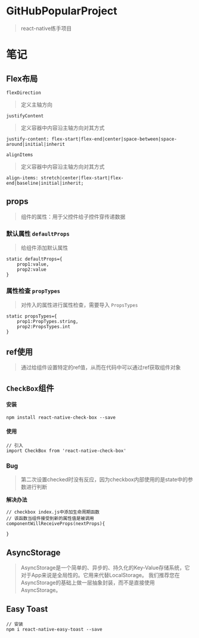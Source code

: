 # GitHubPopularProject
> react-native练手项目

# 笔记

## Flex布局
`flexDirection`
> 定义主轴方向

`justifyContent`
> 定义容器中内容沿主轴方向对其方式

````
justify-content: flex-start|flex-end|center|space-between|space-around|initial|inherit
````

`alignItems`
> 定义容器中内容沿主轴方向对其方式

````
align-items: stretch|center|flex-start|flex-end|baseline|initial|inherit;
````

## props 
> 组件的属性：用于父控件给子控件穿传递数据

### 默认属性 `defaultProps`
> 给组件添加默认属性

````
static defaultProps={
    prop1:value,
    prop2:value
}
````

### 属性检查 `propTypes`
> 对传入的属性进行属性检查，需要导入 `PropsTypes` 

````
static propsTypes={
    prop1:PropTypes.string,
    prop2:PropsTypes.int
}
````

## ref使用
> 通过给组件设置特定的ref值，从而在代码中可以通过ref获取组件对象


## `CheckBox`组件
#### 安装
````
npm install react-native-check-box --save
````
#### 使用
````
// 引入
import CheckBox from 'react-native-check-box'
````

### Bug
> 第二次设置checked时没有反应，因为checkbox内部使用的是state中的参数进行判断

**解决办法**
````ecmascript 5
// checkbox index.js中添加生命周期函数
// 该函数当组件接受到新的属性值是被调用
componentWillReceiveProps(nextProps){
       
}
````

## AsyncStorage
> AsyncStorage是一个简单的、异步的、持久化的Key-Value存储系统，它对于App来说是全局性的。它用来代替LocalStorage。
  我们推荐您在AsyncStorage的基础上做一层抽象封装，而不是直接使用AsyncStorage。

## Easy Toast
> 

```
// 安装
npm i react-native-easy-toast --save
```

